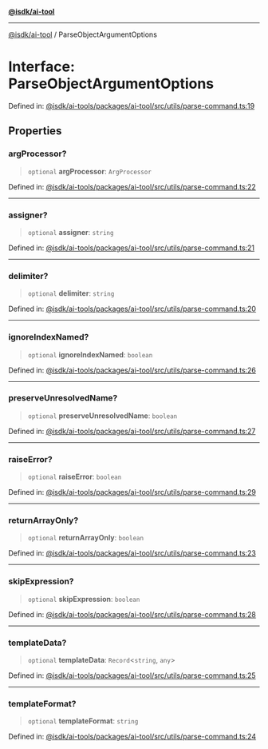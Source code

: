 [**@isdk/ai-tool**](../README.md)

***

[@isdk/ai-tool](../globals.md) / ParseObjectArgumentOptions

# Interface: ParseObjectArgumentOptions

Defined in: [@isdk/ai-tools/packages/ai-tool/src/utils/parse-command.ts:19](https://github.com/isdk/ai-tool.js/blob/4ebf370aaec9c78535cb40ffc19656d7bddcb145/src/utils/parse-command.ts#L19)

## Properties

### argProcessor?

> `optional` **argProcessor**: `ArgProcessor`

Defined in: [@isdk/ai-tools/packages/ai-tool/src/utils/parse-command.ts:22](https://github.com/isdk/ai-tool.js/blob/4ebf370aaec9c78535cb40ffc19656d7bddcb145/src/utils/parse-command.ts#L22)

***

### assigner?

> `optional` **assigner**: `string`

Defined in: [@isdk/ai-tools/packages/ai-tool/src/utils/parse-command.ts:21](https://github.com/isdk/ai-tool.js/blob/4ebf370aaec9c78535cb40ffc19656d7bddcb145/src/utils/parse-command.ts#L21)

***

### delimiter?

> `optional` **delimiter**: `string`

Defined in: [@isdk/ai-tools/packages/ai-tool/src/utils/parse-command.ts:20](https://github.com/isdk/ai-tool.js/blob/4ebf370aaec9c78535cb40ffc19656d7bddcb145/src/utils/parse-command.ts#L20)

***

### ignoreIndexNamed?

> `optional` **ignoreIndexNamed**: `boolean`

Defined in: [@isdk/ai-tools/packages/ai-tool/src/utils/parse-command.ts:26](https://github.com/isdk/ai-tool.js/blob/4ebf370aaec9c78535cb40ffc19656d7bddcb145/src/utils/parse-command.ts#L26)

***

### preserveUnresolvedName?

> `optional` **preserveUnresolvedName**: `boolean`

Defined in: [@isdk/ai-tools/packages/ai-tool/src/utils/parse-command.ts:27](https://github.com/isdk/ai-tool.js/blob/4ebf370aaec9c78535cb40ffc19656d7bddcb145/src/utils/parse-command.ts#L27)

***

### raiseError?

> `optional` **raiseError**: `boolean`

Defined in: [@isdk/ai-tools/packages/ai-tool/src/utils/parse-command.ts:29](https://github.com/isdk/ai-tool.js/blob/4ebf370aaec9c78535cb40ffc19656d7bddcb145/src/utils/parse-command.ts#L29)

***

### returnArrayOnly?

> `optional` **returnArrayOnly**: `boolean`

Defined in: [@isdk/ai-tools/packages/ai-tool/src/utils/parse-command.ts:23](https://github.com/isdk/ai-tool.js/blob/4ebf370aaec9c78535cb40ffc19656d7bddcb145/src/utils/parse-command.ts#L23)

***

### skipExpression?

> `optional` **skipExpression**: `boolean`

Defined in: [@isdk/ai-tools/packages/ai-tool/src/utils/parse-command.ts:28](https://github.com/isdk/ai-tool.js/blob/4ebf370aaec9c78535cb40ffc19656d7bddcb145/src/utils/parse-command.ts#L28)

***

### templateData?

> `optional` **templateData**: `Record`\<`string`, `any`\>

Defined in: [@isdk/ai-tools/packages/ai-tool/src/utils/parse-command.ts:25](https://github.com/isdk/ai-tool.js/blob/4ebf370aaec9c78535cb40ffc19656d7bddcb145/src/utils/parse-command.ts#L25)

***

### templateFormat?

> `optional` **templateFormat**: `string`

Defined in: [@isdk/ai-tools/packages/ai-tool/src/utils/parse-command.ts:24](https://github.com/isdk/ai-tool.js/blob/4ebf370aaec9c78535cb40ffc19656d7bddcb145/src/utils/parse-command.ts#L24)
